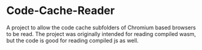 # Code-Cache-Reader
A project to allow the code cache subfolders of Chromium based browsers to be read. The project was originally intended for reading compiled wasm, but the code is good
for reading compiled js as well.
